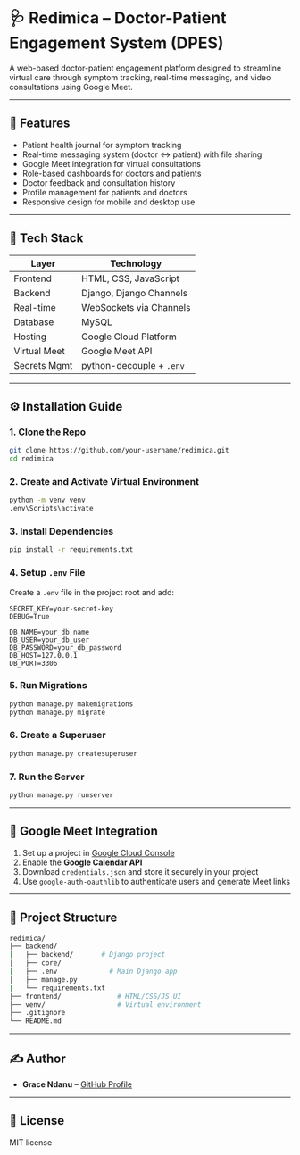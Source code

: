 # 🩺 Redimica – Doctor-Patient Engagement System (DPES)

A web-based doctor-patient engagement platform designed to streamline virtual care through symptom tracking, real-time messaging, and video consultations using Google Meet.

---

## 📌 Features

- Patient health journal for symptom tracking  
- Real-time messaging system (doctor ↔ patient) with file sharing  
- Google Meet integration for virtual consultations  
- Role-based dashboards for doctors and patients  
- Doctor feedback and consultation history  
- Profile management for patients and doctors  
- Responsive design for mobile and desktop use

---

## 🧱 Tech Stack

| Layer        | Technology               |
|--------------|---------------------------|
| Frontend     | HTML, CSS, JavaScript     |
| Backend      | Django, Django Channels   |
| Real-time    | WebSockets via Channels   |
| Database     | MySQL                     |
| Hosting      | Google Cloud Platform     |
| Virtual Meet | Google Meet API           |
| Secrets Mgmt | python-decouple + `.env`  |

---

## ⚙️ Installation Guide

### 1. Clone the Repo

```bash
git clone https://github.com/your-username/redimica.git
cd redimica
```

### 2. Create and Activate Virtual Environment

```bash
python -m venv venv
.env\Scripts\activate
```

### 3. Install Dependencies

```bash
pip install -r requirements.txt
```

### 4. Setup `.env` File

Create a `.env` file in the project root and add:

```env
SECRET_KEY=your-secret-key
DEBUG=True

DB_NAME=your_db_name
DB_USER=your_db_user
DB_PASSWORD=your_db_password
DB_HOST=127.0.0.1
DB_PORT=3306
```

### 5. Run Migrations

```bash
python manage.py makemigrations
python manage.py migrate
```

### 6. Create a Superuser

```bash
python manage.py createsuperuser
```

### 7. Run the Server

```bash
python manage.py runserver
```

---

## 🔐 Google Meet Integration

1. Set up a project in [Google Cloud Console](https://console.cloud.google.com/)
2. Enable the **Google Calendar API**
3. Download `credentials.json` and store it securely in your project
4. Use `google-auth-oauthlib` to authenticate users and generate Meet links

---

## 📁 Project Structure

```bash
redimica/
├── backend/ 
|   ├── backend/       # Django project
│   ├── core/   
|   ├── .env             # Main Django app
│   ├── manage.py
|   └── requirements.txt
├── frontend/              # HTML/CSS/JS UI
├── venv/                  # Virtual environment
├── .gitignore
└── README.md
```

---

## ✍️ Author

- **Grace Ndanu** – [GitHub Profile](https://github.com/G-ndanu)

---

## 📄 License

MIT license